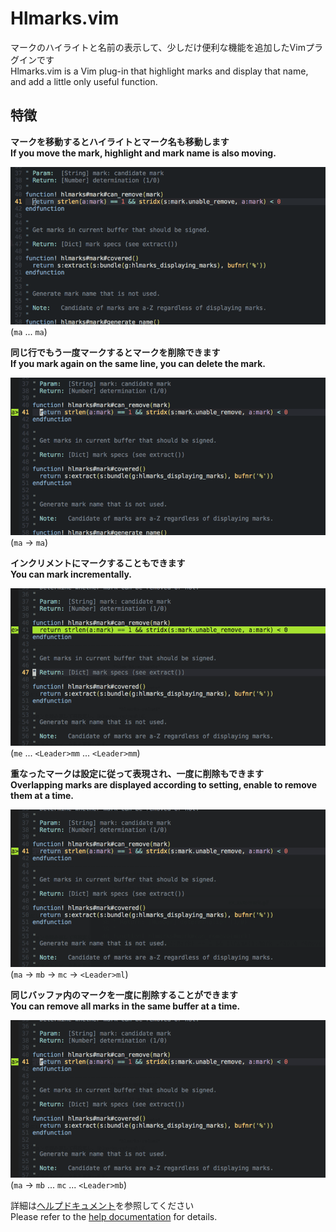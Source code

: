 # Hlmarks.vim

マークのハイライトと名前の表示して、少しだけ便利な機能を追加したVimプラグインです  
Hlmarks.vim is a Vim plug-in that highlight marks and display that name, and add a little only useful function.

## 特徴

**マークを移動するとハイライトとマーク名も移動します**  
**If you move the mark, highlight and mark name is also moving.**

![マークと移動](https://github.com/AT-AT/hlmarks.vim/raw/master/doc/images/ex_move.gif)  
(`ma` ... `ma`)

**同じ行でもう一度マークするとマークを削除できます**  
**If you mark again on the same line, you can delete the mark.**

![マークの削除](https://github.com/AT-AT/hlmarks.vim/raw/master/doc/images/ex_toggle.gif)  
(`ma` -> `ma`)

**インクリメントにマークすることもできます**  
**You can mark incrementally.**

![インクリメントマーク](https://github.com/AT-AT/hlmarks.vim/raw/master/doc/images/ex_automark.gif)  
(`me` ... `<Leader>mm` ... `<Leader>mm`)

**重なったマークは設定に従って表現され、一度に削除もできます**  
**Overlapping marks are displayed according to setting, enable to remove them at a time.**

![同位置マークの表示と削除](https://github.com/AT-AT/hlmarks.vim/raw/master/doc/images/ex_stack_rm_line.gif)  
(`ma` -> `mb` -> `mc` -> `<Leader>ml`)

**同じバッファ内のマークを一度に削除することができます**  
**You can remove all marks in the same buffer at a time.**

![同一バッファ内のマーク削除](https://github.com/AT-AT/hlmarks.vim/raw/master/doc/images/ex_rm_buffer.gif)  
(`ma` -> `mb` ... `mc` ... `<Leader>mb`)

詳細は[ヘルプドキュメント](doc/hlmarks.jax)を参照してください  
Please refer to the [help documentation](doc/hlmarks.txt) for details.

